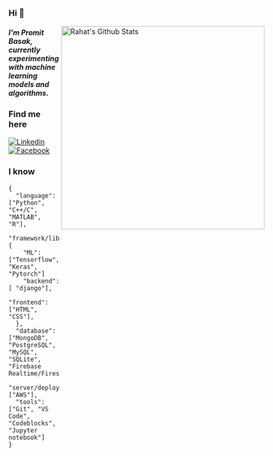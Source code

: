 ### Hi 👋

[<img align="right" width="400" src="https://github-readme-stats.vercel.app/api?username=promitbasak&&show_icons=true&theme=tokyonight&count_private=true" alt="Rahat's Github Stats"/>](https://github.com/promitbasak)

<!--
**promitbasak/promitbasak** is a ✨ _special_ ✨ repository because its `README.md` (this file) appears on your GitHub profile.

Here are some ideas to get you started:

- 🔭 I’m currently working on ...
- 🌱 I’m currently learning ...
- 👯 I’m looking to collaborate on ...
- 🤔 I’m looking for help with ...
- 💬 Ask me about ...
- 📫 How to reach me: ...
- 😄 Pronouns: ...
- ⚡ Fun fact: ...
-->

##### I'm **Promit Basak**, currently experimenting with machine learning models and algorithms.


### Find me here
[![Linkedin](https://img.shields.io/badge/Linkedin-blue)](https://www.linkedin.com/in/promitbasak)
[![Facebook](https://img.shields.io/badge/Facebook-brightgreen)](https://www.facebook.com/promitbasakjoy)

### I know
```
{
  "language": ["Python", "C++/C", "MATLAB", "R"],
  "framework/library": {
    "ML": ["Tensorflow", "Keras", "Pytorch"]
    "backend": [ "django"],
    "frontend": ["HTML", "CSS"],
  },
  "database":  ["MongoDB", "PostgreSQL", "MySQL", "SQLite", "Firebase Realtime/Firestore"],
  "server/deployment": ["AWS"],
  "tools": ["Git", "VS Code", "Codeblocks", "Jupyter notebook"]
}
```

